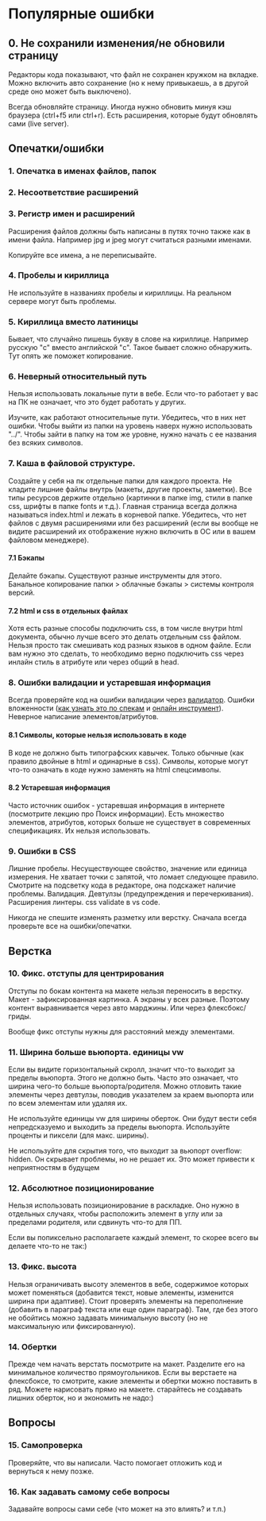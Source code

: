 # Популярные ошибки

## 0. Не сохранили изменения/не обновили страницу

Редакторы кода показывают, что файл не сохранен кружком на вкладке. Можно включить авто сохранение (но к нему привыкаешь, а в другой среде оно может быть выключено).

Всегда обновляйте страницу. Иногда нужно обновить минуя кэш браузера (ctrl+f5 или ctrl+r). Есть расширения, которые будут обновлять сами (live server).

## Опечатки/ошибки
### 1. Опечатка в именах файлов, папок
### 2. Несоответствие расширений
### 3. Регистр имен и расширений

Расширения файлов должны быть написаны в путях точно также как в имени файла. Например jpg и jpeg могут считаться разными именами.

Копируйте все имена, а не переписывайте.

### 4. Пробелы и кириллица

Не используйте в названиях пробелы и кириллицы. На реальном сервере могут быть проблемы.

### 5. Кириллица вместо латиницы

Бывает, что случайно пишешь букву в слове на кириллице. Например русскую "с" вместо английской "c". Такое бывает сложно обнаружить. Тут опять же поможет копирование.

### 6. Неверный относительный путь 

Нельзя использовать локальные пути в вебе. Если что-то работает у вас на ПК не означает, что это будет работать у других. 

Изучите, как работают относительные пути. Убедитесь, что в них нет ошибки. Чтобы выйти из папки на уровень наверх нужно использовать "../". Чтобы зайти в папку на том же уровне, нужно начать с ее названия без всяких символов.

### 7. Каша в файловой структуре. 

Создайте у себя на пк отдельные папки для каждого проекта. Не кладите лишние файлы внутрь (макеты, другие проекты, заметки). Все типы ресурсов держите отдельно (картинки в папке img, стили в папке css, шрифты в папке fonts и т.д.). Главная страница всегда должна называться index.html и лежать в корневой папке. Убедитесь, что нет файлов с двумя расширениями или без расширений (если вы вообще не видите расширений их отображение нужно включить в ОС или в вашем файловом менеджере).

#### 7.1 Бэкапы 

Делайте бэкапы. Существуют разные инструменты для этого. Банальное копирование папки > облачные бэкапы > системы контроля версий.

#### 7.2 html и css в отдельных файлах

Хотя есть разные способы подключить css, в том числе внутри html документа, обычно лучше всего это делать отдельным css файлом. Нельзя просто так смешивать код разных языков в одном файле. Если вам нужно это сделать, то необходимо верно подключить css через инлайн стиль в атрибуте или через общий в head. 

### 8. Ошибки валидации и устаревшая информация

Всегда проверяйте код на ошибки валидации через [валидатор](https://validator.w3.org/nu/). Ошибки вложенности ([как узнать это по спекам](https://youtu.be/7w9K34oL_LE) и [онлайн инструмент](https://caninclude.glitch.me/)). Неверное написание элементов/атрибутов.

#### 8.1 Символы, которые нельзя использовать в коде

В коде не должно быть типографских кавычек. Только обычные (как правило двойные в html и одинарные в css). Символы, которые могут что-то означать в коде нужно заменять на html спецсимволы.

#### 8.2 Устаревшая информация

Часто источник ошибок - устаревшая информация в интернете (посмотрите лекцию про Поиск информации). Есть множество элементов, атрибутов, которых больше не существует в современных спецификациях. Их нельзя использовать. 

### 9. Ошибки в CSS 

Лишние пробелы. Несуществующее свойство, значение или единица измерения. Не хватает точки с запятой, что ломает следующее правило. Смотрите на подсветку кода в редакторе, она подскажет наличие проблемы. Валидация. Девтулзы (предупреждения и перечеркивания). Расширения линтеры. css validate в vs code.

Никогда не спешите изменять разметку или верстку. Сначала всегда проверьте все на ошибки/опечатки.

## Верстка

### 10. Фикс. отступы для центрирования

Отступы по бокам контента на макете нельзя переносить в верстку. Макет - зафиксированная картинка. А экраны у всех разные. Поэтому контент выравнивается через авто марджины. Или через флексбокс/гриды.

Вообще фикс отступы нужны для расстояний между элементами.

### 11. Ширина больше вьюпорта. единицы vw

Если вы видите горизонтальный скролл, значит что-то выходит за пределы вьюпорта. Этого не должно быть. Часто это означает, что ширина чего-то больше вьюпорта/родителя. Можно отловить такие элементы через девтулзы, поводив указателем за краем вьюпорта или по всем элементам или удаляя их.

Не используйте единицы vw для ширины оберток. Они будут вести себя непредсказуемо и выходить за пределы вьюпорта. Используйте проценты и пиксели (для макс. ширины).

Не используйте для скрытия того, что выходит за вьюпорт overflow: hidden. Он скрывает проблемы, но не решает их. Это может привести к неприятностям в будущем

### 12. Абсолютное позиционирование

Нельзя использовать позиционирование в раскладке. Оно нужно в отдельных случаях, чтобы расположить элемент в углу или за пределами родителя, или сдвинуть что-то для ПП.

Если вы попиксельно располагаете каждый элемент, то скорее всего вы делаете что-то не так:)

### 13. Фикс. высота

Нельзя ограничивать высоту элементов в вебе, содержимое которых может поменяться (добавится текст, новые элементы, изменится ширина при адаптиве). Стоит проверять элементы на переполнение (добавить в параграф текста или еще один параграф). Там, где без этого не обойтись можно задавать минимальную высоту (но не максимальную или фиксированную).

### 14. Обертки

Прежде чем начать верстать посмотрите на макет. Разделите его на минимальное количество прямоугольников. Если вы верстаете на флексбоксе, то смотрите, какие элементы и обертки можно поставить в ряд. Можете нарисовать прямо на макете. старайтесь не создавать лишних оберток, но и экономить не надо:)

## Вопросы
### 15. Самопроверка
Проверяйте, что вы написали. Часто помогает отложить код и вернуться к нему позже.

### 16. Как задавать самому себе вопросы
Задавайте вопросы сами себе (что может на это влиять? и т.п.)